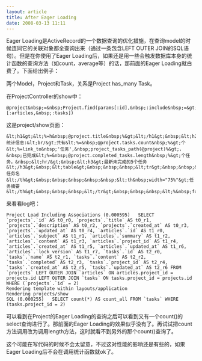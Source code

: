 ```yaml
--- 
layout: article
title: After Eager Loading
date: 2008-03-13 11:11
---
```

Eager Loading是ActiveRecord的一个数据查询的优化措施，在查询model的时候连同它的关联对象都全查询出来（通过一条包含LEFT OUTER JOIN的SQL语句）。但是在你使用了Eager Loading后，如果还是用一些会触发数据库本身的统计函数的查询方法（如count，average等）的话，那前面的Eager Loading就白费了。下面给出例子：<!--more-->

两个Model，Project和Task，关系是Project has_many Task。

在ProjectController的show中：

    @project&nbsp;=&nbsp;Project.find(params[:id],&nbsp;:include&nbsp;=&gt;&nbsp;[:articles,&nbsp;:tasks])

这是project/show页面：

    &lt;h1&gt;&lt;%=h&nbsp;@project.title&nbsp;%&gt;&lt;/h1&gt;&nbsp;&lt;h2&gt;&lt;%=h&nbsp;@project.description&nbsp;%&gt;&lt;/h2&gt;&nbsp;&lt;p&gt;统计信息:&lt;br/&gt;共有&lt;%=&nbsp;@project.tasks.count&nbsp;%&gt;个&lt;%=link_to&nbsp;'任务',&nbsp;project_tasks_path(@project)%&gt;，&nbsp;已完成&lt;%=&nbsp;@project.completed_tasks.length&nbsp;%&gt;个任务。&nbsp;&lt;hr/&gt;&nbsp;&lt;h3&gt;最新未完成的5个任务&lt;/h3&gt;&nbsp;&lt;table&gt;&nbsp;&nbsp;&nbsp;&lt;tr&gt;&nbsp;&nbsp;&nbsp;&nbsp;&nbsp;&lt;th&nbsp;width="25%"&gt;任务名&lt;/th&gt;&nbsp;&nbsp;&nbsp;&nbsp;&nbsp;&lt;th&nbsp;width="75%"&gt;任务摘要&lt;/th&gt;&nbsp;&nbsp;&nbsp;&lt;/tr&gt;&nbsp;&nbsp;&nbsp;&lt;%&nbsp;for&nbsp;task&nbsp;in&nbsp;@project.tasks.incompleted&nbsp;%&gt;&nbsp;&nbsp;&nbsp;&nbsp;&nbsp;&lt;tr&gt;&nbsp;&nbsp;&nbsp;&nbsp;&nbsp;&nbsp;&nbsp;&lt;td&gt;&lt;%=&nbsp;link_to&nbsp;task.name,&nbsp;project_task_path(@project,task)&nbsp;%&gt;&lt;/td&gt;&nbsp;&nbsp;&nbsp;&nbsp;&nbsp;&nbsp;&nbsp;&lt;td&gt;&lt;%=&nbsp;task.content&nbsp;%&gt;&lt;/td&gt;&nbsp;&nbsp;&nbsp;&nbsp;&nbsp;&lt;/tr&gt;&nbsp;&nbsp;&nbsp;&lt;%&nbsp;end&nbsp;%&gt;&nbsp;&lt;/table&gt;

来看看log吧：

    Project Load Including Associations (0.000595)   SELECT `projects`.`id` AS t0_r0, `projects`.`title` AS t0_r1, `projects`.`description` AS t0_r2, `projects`.`created_at` AS t0_r3, `projects`.`updated_at` AS t0_r4, `articles`.`id` AS t1_r0, `articles`.`subject` AS t1_r1, `articles`.`summary` AS t1_r2, `articles`.`content` AS t1_r3, `articles`.`project_id` AS t1_r4, `articles`.`created_at` AS t1_r5, `articles`.`updated_at` AS t1_r6, `articles`.`lock_version` AS t1_r7, `tasks`.`id` AS t2_r0, `tasks`.`name` AS t2_r1, `tasks`.`content` AS t2_r2, `tasks`.`completed` AS t2_r3, `tasks`.`project_id` AS t2_r4, `tasks`.`created_at` AS t2_r5, `tasks`.`updated_at` AS t2_r6 FROM `projects` LEFT OUTER JOIN `articles` ON articles.project_id = projects.id LEFT OUTER JOIN `tasks` ON tasks.project_id = projects.id WHERE (`projects`.`id` = 2)
    Rendering template within layouts/application
    Rendering projects/show
    SQL (0.000255)   SELECT count(*) AS count_all FROM `tasks` WHERE (tasks.project_id = 2)

可以看到在Project的Eager Loading的查询之后可以看到又有一个count()的select查询进行了。那前面的Eager Loading的效果似乎没有了。再试试把count方法调用改为调用length方法，这时就看不到另外的那个count()查询了。

这个可能在写代码的时候不会太留意，不过这对性能的影响还是有些的，如果Eager Loading后不会在调用统计函数就ok了。
